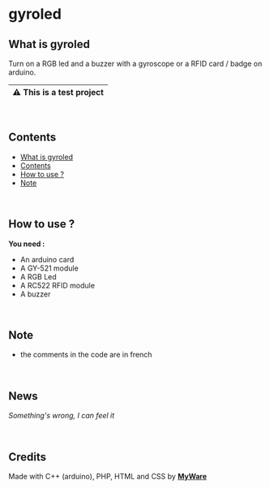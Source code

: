 # gyroled

What is gyroled
---------------------
Turn on a RGB led and a buzzer with a gyroscope or a RFID card / badge on arduino.

| :warning: This is a test project 
|---

<br>

Contents
-------------------

- <a href="https://github.com/MyWare386/gyroled#what-is-gyroled">What is gyroled</a>
- <a href="https://github.com/MyWare386/gyroled#contents">Contents</a>
- <a href="https://github.com/MyWare386/gyroled#how-to-use-">How to use ?</a>
- <a href="https://github.com/MyWare386/gyroled#note">Note</a>

<br>

How to use ?
--------------------

**You need :**

- An arduino card
- A GY-521 module
- A RGB Led
- A RC522 RFID module
- A buzzer

<br>

Note
-------------------

- the comments in the code are in french

<br>

News
------------------

_Something's wrong, I can feel it_

<br>

Credits
--------------------

Made with C++ (arduino), PHP, HTML and CSS by <a href="https://myware386.github.io/myware-website/">**MyWare**</a>
